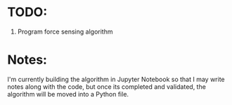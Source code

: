 # TODO:
1. Program force sensing algorithm

# Notes:
I'm currently building the algorithm in Jupyter Notebook so that I may write notes along with the code, but once its completed and validated, the algorithm will be moved into a Python file.